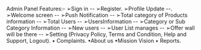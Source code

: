 Admin Panel Features:-
➢Sign in -- 
➢Register.
➢Profile Update --.
➢Welcome screen --
➢Push Notification --
➢Total category of Products information --
➢Total Users -- 
➢UsersInformation --
➢Category or Sub Category Information --
➢New users --
➢User List manages -- 
➢Offer wall will be there --
➢Setting (Privacy Policy, Terms and
Condition, Help and Support, Logout). •
Complaints. •About us •Mission Vision •
Reports.